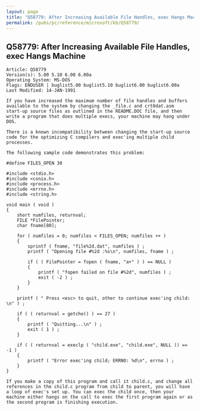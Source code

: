 ```yaml
---
layout: page
title: "Q58779: After Increasing Available File Handles, exec Hangs Machine"
permalink: /pubs/pc/reference/microsoft/kb/Q58779/
---
```


## Q58779: After Increasing Available File Handles, exec Hangs Machine

	Article: Q58779
	Version(s): 5.00 5.10 6.00 6.00a
	Operating System: MS-DOS
	Flags: ENDUSER | buglist5.00 buglist5.10 buglist6.00 buglist6.00a
	Last Modified: 14-JAN-1991
	
	If you have increased the maximum number of file handles and buffers
	available to the system by changing the _file.c and crt0dat.asm
	start-up source files as outlined in the README.DOC file, and then
	write a program that does multiple execs, your machine may hang under
	DOS.
	
	There is a known incompatibility between changing the start-up source
	code for the optimizing C compilers and exec'ing multiple child
	processes.
	
	The following sample code demonstrates this problem:
	
	#define FILES_OPEN 30
	
	#include <stdio.h>
	#include <conio.h>
	#include <process.h>
	#include <errno.h>
	#include <string.h>
	
	void main ( void )
	{
	    short numfiles, returnval;
	    FILE *FilePointer;
	    char fname[80];
	
	    for ( numfiles = 0; numfiles < FILES_OPEN; numfiles ++ )
	    {
	        sprintf ( fname, "file%2d.dat", numfiles ) ;
	        printf ( "Opening file #%2d :%s\n", numfiles, fname ) ;
	
	        if ( ( FilePointer = fopen ( fname, "a+" ) ) == NULL )
	        {
	            printf ( "fopen failed on file #%2d", numfiles ) ;
	            exit ( -2 ) ;
	        }
	    }
	
	    printf ( " Press <esc> to quit, other to continue exec'ing child: \n" ) ;
	
	    if ( ( returnval = getche() ) == 27 )
	    {
	        printf ( "Quitting...\n" ) ;
	        exit ( 1 ) ;
	    }
	
	    if ( ( returnval = execlp ( "child.exe", "child.exe", NULL )) == -1 )
	    {
	        printf ( "Error exec'ing child; ERRNO: %d\n", errno ) ;
	    }
	}
	
	If you make a copy of this program and call it child.c, and change all
	references in the child.c program from child to parent, you will have
	a loop of exec's set up. You can exec the child once, then your
	machine either hangs on the call to exec the first program again or as
	the second program is finishing execution.
